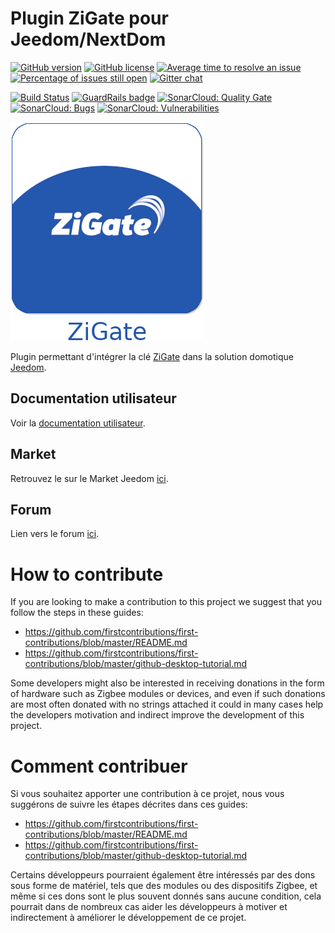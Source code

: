 # Plugin ZiGate pour Jeedom/NextDom

[![GitHub version](https://badge.fury.io/gh/Jeedom-Zigate%2Fjeedom-plugin-zigate.svg)](https://github.com/Jeedom-Zigate/jeedom-plugin-zigate)
[![GitHub license](https://img.shields.io/github/license/Jeedom-Zigate/jeedom-plugin-zigate.svg)](https://github.com/Jeedom-Zigate/jeedom-plugin-zigate/blob/master/LICENSE)
[![Average time to resolve an issue](http://isitmaintained.com/badge/resolution/Jeedom-Zigate/jeedom-plugin-zigate.svg)](http://isitmaintained.com/project/Jeedom-Zigate/jeedom-plugin-zigate "Average time to resolve an issue")
[![Percentage of issues still open](http://isitmaintained.com/badge/open/Jeedom-Zigate/jeedom-plugin-zigate.svg)](http://isitmaintained.com/project/Jeedom-Zigate/jeedom-plugin-zigate "Percentage of issues still open")
[![Gitter chat](https://badges.gitter.im/Jeedom-Zigate.png)](https://gitter.im/Jeedom-Zigate)

[![Build Status](https://travis-ci.org/Jeedom-Zigate/jeedom-plugin-zigate.svg?branch=master)](https://travis-ci.org/Jeedom-Zigate/jeedom-plugin-zigate)
[![GuardRails badge](https://badges.production.guardrails.io/Jeedom-Zigate/jeedom-plugin-zigate.svg)](https://www.guardrails.io)
[![SonarCloud: Quality Gate](https://sonarcloud.io/api/project_badges/measure?project=jeedom-zigate:jeedom-plugin-zigate&metric=alert_status)](https://sonarcloud.io/dashboard?id=jeedom-zigate%3Ajeedom-plugin-zigate)
[![SonarCloud: Bugs](https://sonarcloud.io/api/project_badges/measure?project=jeedom-zigate:jeedom-plugin-zigate&metric=bugs)](https://sonarcloud.io/dashboard?id=jeedom-zigate%3Ajeedom-plugin-zigate)
[![SonarCloud: Vulnerabilities](https://sonarcloud.io/api/project_badges/measure?project=jeedom-zigate:jeedom-plugin-zigate&metric=vulnerabilities)](https://sonarcloud.io/dashboard?id=jeedom-zigate%3Ajeedom-plugin-zigate)

![Logo](plugin_info/zigate_icon.png)

Plugin permettant d'intégrer la clé [ZiGate](https://zigate.fr/) dans la solution domotique [Jeedom](https://www.jeedom.com).

## Documentation utilisateur

Voir la [documentation utilisateur](https://jeedom-zigate.github.io/jeedom-plugin-zigate/).

## Market

Retrouvez le sur le Market Jeedom [ici](https://www.jeedom.com/market/index.php?v=d&p=market&type=plugin&&name=zigate).

## Forum

Lien vers le forum [ici](https://www.jeedom.com/forum/viewtopic.php?f=133&t=34490).

# How to contribute

If you are looking to make a contribution to this project we suggest that you follow the steps in these guides:
- https://github.com/firstcontributions/first-contributions/blob/master/README.md
- https://github.com/firstcontributions/first-contributions/blob/master/github-desktop-tutorial.md

Some developers might also be interested in receiving donations in the form of hardware such as Zigbee modules or devices, and even if such donations are most often donated with no strings attached it could in many cases help the developers motivation and indirect improve the development of this project.

# Comment contribuer

Si vous souhaitez apporter une contribution à ce projet, nous vous suggérons de suivre les étapes décrites dans ces guides:
- https://github.com/firstcontributions/first-contributions/blob/master/README.md
- https://github.com/firstcontributions/first-contributions/blob/master/github-desktop-tutorial.md

Certains développeurs pourraient également être intéressés par des dons sous forme de matériel, tels que des modules ou des dispositifs Zigbee, et même si ces dons sont le plus souvent donnés sans aucune condition, cela pourrait dans de nombreux cas aider les développeurs à motiver et indirectement à améliorer le développement de ce projet.

